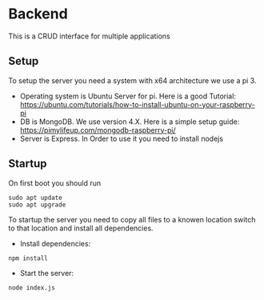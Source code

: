 # Backend
This is a CRUD interface for multiple applications

## Setup
To setup the server you need a system with x64 architecture we use a pi 3.
- Operating system is Ubuntu Server for pi. Here is a good Tutorial: https://ubuntu.com/tutorials/how-to-install-ubuntu-on-your-raspberry-pi 
- DB is MongoDB. We use version 4.X. Here is a simple setup guide: https://pimylifeup.com/mongodb-raspberry-pi/
- Server is Express. In Order to use it you need to install nodejs

## Startup
On first boot you should run
```
sudo apt update
sudo apt upgrade
```
To startup the server you need to copy all files to a knowen location switch to that location and install all dependencies.
- Install dependencies:
```
npm install
```
- Start the server:
```
node index.js
```

